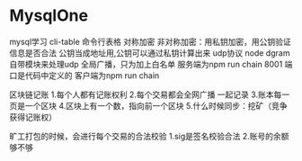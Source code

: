 # MysqlOne
mysql学习
cli-table 命令行表格
对称加密
非对称加密：用私钥加密，用公钥验证信息是否合法
公钥当成地址用,公钥可以通过私钥计算出来
udp协议  node   dgram自带模块来处理udp
全局广播，只为加上白名单
服务端为npm run chain 8001 端口是代码中定义的
客户端为npm run chain 

区块链记账
1.每个人都有记账权利
2.每个交易都会全网广播 一起记录
3.账本每一页是一个区块
4.区块上有一个数，指向前一个区块
5.什么时候同步：挖矿（竞争获得记账权）

旷工打包的时候，会进行每个交易的合法校验
1.sig是签名校验合法
2.账号的余额够不够
























